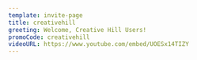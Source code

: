 ```yaml
---
template: invite-page
title: creativehill
greeting: Welcome, Creative Hill Users!
promoCode: creativehill
videoURL: https://www.youtube.com/embed/UOESx14TIZY
---
```

